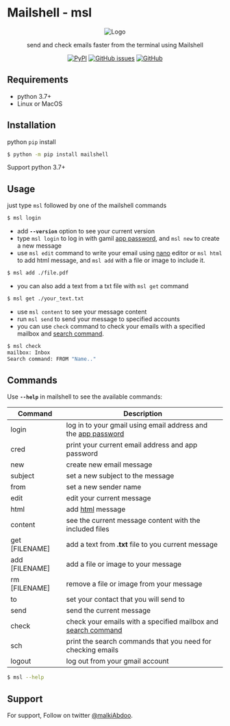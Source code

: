 
# Mailshell - msl

<div align=center>

![Logo](https://raw.githubusercontent.com/malkiAbdoo/mailshell/master/images/msl_logo.png)

send and check emails faster from the terminal using Mailshell

[![PyPI](https://img.shields.io/pypi/v/mailshell?label=pypi%20version&logo=pypi)](https://pypi.org/project/mailshell/)
[![GitHub issues](https://img.shields.io/github/issues/malkiAbdoo/mailshell)](https://github.com/malkiAbdoo/mailshell/issues)
[![GitHub](https://img.shields.io/github/license/malkiAbdoo/mailshell?label=Mailshell%20license)](https://github.com/malkiAbdoo/mailshell/blob/master/LICENSE)

</div>

## Requirements

- python 3.7+
- Linux or MacOS

## Installation

python `pip` install
```bash
$ python -m pip install mailshell
```
Support python 3.7+

## Usage

just type `msl` followed by one of the mailshell commands
```bash
$ msl login
```
- add **`--version`** option to see your current version
- type `msl login` to log in with gamil [app password][appp], and `msl new` to create a new message
- use `msl edit` command to write your email using [nano][GNU-nano] editor or `msl html` to add html message, and `msl add` with a file or image to include it.
```bash
$ msl add ./file.pdf
```
- you can also add a text from a txt file with `msl get` command
```bash
$ msl get ./your_text.txt
```
- use `msl content` to see your message content
- run `msl send` to send your message to specified accounts
- you can use `check` command to check your emails with a specified mailbox and [search command][sc].
```bash
$ msl check
mailbox: Inbox
Search command: FROM "Name.."
```

## Commands

Use **`--help`** in mailshell to see the available commands:

| Command          | Description                                                            |
|------------------|------------------------------------------------------------------------|
| login            | log in to your gmail using email address and the [app password][appp]  |
| cred             | print your current email address and app password                      |
| new              | create new email message                                               |
| subject          | set a new subject to the message                                       |
| from             | set a new sender name                                                  |
| edit             | edit your current message                                              |
| html             | add [html][html] message                                               |
| content          | see the current message content with the included files                |
| get [FILENAME]   | add a text from **.txt** file to you current message                   |
| add [FILENAME]   | add a file or image to your message                                    |
| rm [FILENAME]    | remove a file or image from your message                               |
| to               | set your contact that you will send to                                 |
| send             | send the current message                                               |
| check            | check your emails with a specified mailbox and [search command][sc]    |
| sch              | print the search commands that you need for checking emails            |
| logout           | log out from your gmail account                                        |

```bash
$ msl --help
```

## Support

For support, Follow on twitter [@malkiAbdoo](https://twitter.com/malkiAbdoo).


<!-- References -->

[appp]:https://support.google.com/accounts/answer/185833?hl=en#app-passwords
[sc]:https://www.marshallsoft.com/ImapSearch.htm
[GNU-nano]:https://en.wikipedia.org/wiki/GNU_nano
[html]:https://en.wikipedia.org/wiki/HTML

